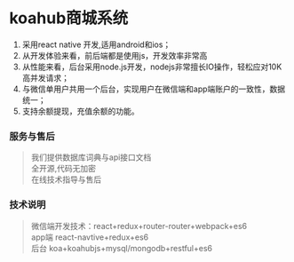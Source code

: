 # koahub商城系统  

1. 采用react native 开发,适用android和ios； 
2. 从开发体验来看，前后端都是使用js，开发效率非常高  
3. 从性能来看，后台采用node.js开发，nodejs非常擅长IO操作，轻松应对10K高并发请求；  
4. 与微信单用户共用一个后台，实现用户在微信端和app端账户的一致性，数据统一；  
5. 支持余额提现，充值余额的功能。


### 服务与售后

> 我们提供数据库词典与api接口文档  
> 全开源,代码无加密  
> 在线技术指导与售后      

### 技术说明

> 微信端开发技术：react+redux+router-router+webpack+es6  
> app端 react-navtive+redux+es6  
> 后台 koa+koahubjs+mysql/mongodb+restful+es6

